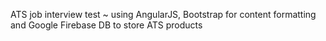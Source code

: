 ATS job interview test ~ using AngularJS, Bootstrap for content formatting and  Google Firebase DB to store ATS products



